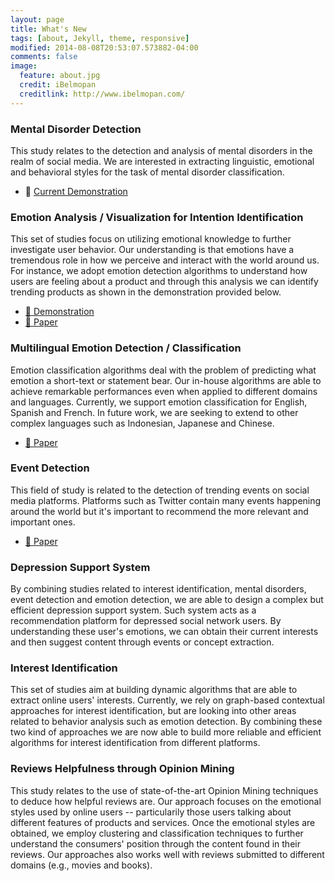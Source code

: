 ```yaml
---
layout: page
title: What's New
tags: [about, Jekyll, theme, responsive]
modified: 2014-08-08T20:53:07.573882-04:00
comments: false
image:
  feature: about.jpg
  credit: iBelmopan
  creditlink: http://www.ibelmopan.com/
---
```


### Mental Disorder Detection 
This study relates to the detection and analysis of mental disorders in the realm of social media. We are interested in extracting linguistic, emotional and behavioral styles for the task of mental disorder classification. 

* :link: [Current Demonstration](http://deepviz.herokuapp.com/)

### Emotion Analysis / Visualization for Intention Identification
This set of studies focus on utilizing emotional knowledge to further investigate user behavior. Our understanding is that emotions have a tremendous role in how we perceive and interact with the world around us. For instance, we adopt emotion detection algorithms to understand how users are feeling about a product and through this analysis we can identify trending products as shown in the demonstration provided below.

* [:link: Demonstration](http://emo-viz.herokuapp.com/)
* [:link: Paper](http://dl.acm.org/citation.cfm?id=2808916)

### Multilingual Emotion Detection / Classification
Emotion classification algorithms deal with the problem of predicting what emotion a short-text or statement bear. Our in-house algorithms are able to achieve remarkable performances even when applied to different domains and languages. Currently, we support emotion classification for English, Spanish and French. In future work, we are seeking to extend to other complex languages such as Indonesian, Japanese and Chinese. 

* [:link: Paper](http://dl.acm.org/citation.cfm?id=2809419)

### Event Detection
This field of study is related to the detection of trending events on social media platforms. Platforms such as Twitter contain many events happening around the world but it's important to recommend the more relevant and important ones. 

* [:link: Paper](http://link.springer.com/article/10.1007%2Fs13278-015-0269-x)

### Depression Support System
By combining studies related to interest identification, mental disorders, event detection and emotion detection, we are able to design a complex but efficient depression support system. Such system acts as a recommendation platform for depressed social network users. By understanding these user's emotions, we can obtain their current interests and then suggest content through events or concept extraction.

### Interest Identification
This set of studies aim at building dynamic algorithms that are able to extract online users' interests. Currently, we rely on graph-based contextual approaches for interest identification, but are looking into other areas related to behavior analysis such as emotion detection. By combining these two kind of approaches we are now able to build more reliable and efficient algorithms for interest identification from different platforms. 

### Reviews Helpfulness through Opinion Mining
This study relates to the use of state-of-the-art Opinion Mining techniques to deduce how helpful reviews are. Our approach focuses on the emotional styles used by online users -- particularily those users talking about different features of products and services. Once the emotional styles are obtained, we employ clustering and classification techniques to further understand the consumers' position through the content found in their reviews. Our approaches also works well with reviews submitted to different domains (e.g., movies and books). 